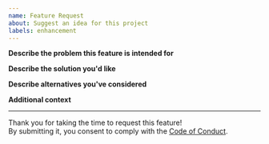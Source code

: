 ```yaml
---
name: Feature Request
about: Suggest an idea for this project
labels: enhancement
---
```


**Describe the problem this feature is intended for**
<!--- A clear and concise description of what the problem is - e.g. "I'm always frustrated when [...]" -->

**Describe the solution you'd like**
<!--- What would the feature look like? How would it work? How would it change the API? -->

**Describe alternatives you've considered**
<!--- Are there alternatives you've tried, and/or workarounds in-place? -->

**Additional context**
<!--- Add any other context or screenshots about the feature request here -->

--- 
<!--- Please leave the below text unchanged --> 
Thank you for taking the time to request this feature!  
By submitting it, you consent to comply with the [Code of Conduct](https://raw.githubusercontent.com/actforgood/.github/main/CODE_OF_CONDUCT.md).
